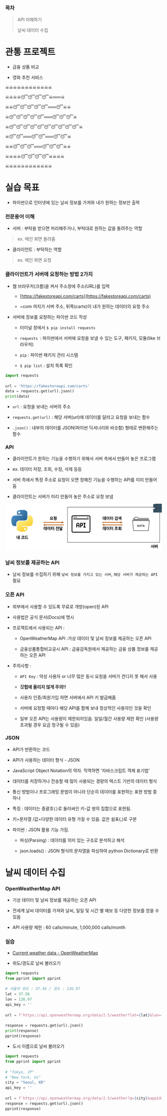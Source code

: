### 목차

> API 이해하기
> 
> 날씨 데이터 수집



# 관통 프로젝트

- 금융 상품 비교

- 영화 추천 서비스



☠☠☠☠☠☠☠☠☠☠☠☠

☠☠☠☠😴😴😴😴☠💤💤☠

☠☠😴😴😴😴😴💤💤😴☠☠

☠😴😴😴😴😴💤💤😴😴😴☠

☠😴😴😴😴😴😴😴😴😴😴☠

☠😴😴💤💤😴😴💤💤😴😴☠

☠☠😴😴😴💤💤😴😴😴☠☠

☠☠☠☠😴😴😴😴☠☠☠☠

☠☠☠☠☠☠☠☠☠☠☠☠



# 실습 목표

- 파이썬으로 인터넷에 있는 날씨 정보를 가져와 내가 원하는 정보만 출력



### 전문용어 이해

- 서버 : 부탁을 받으면 처리해주거나, 부탁대로 원하는 값을 돌려주는 역할

> ex. 메인 화면 돌려줌

- 클라이언트 : 부탁하는 역할

> ex. 메인 화면 요청



### 클라이언트가 서버에 요청하는 방법 2가지

- 웹 브라우저(크롬)을 켜서 주소창에 주소(URL)를 입력
  
  - [https://fakestoreapi.com/carts](https://fakestoreapi.com/carts)
  
  - ~com 까지가 서버 주소, 뒤쪽(carts)이 내가 원하는 데이터의 요청 주소

- 서버에 정보를 요청하는 파이썬 코드 작성
  
  - 터미널 창에서 `$ pip install requests`
  
  - `requests `: 파이썬에서 서버에 요청을 보낼 수 있는 도구, 패키지, 모듈(like 브라우저)
  
  - `pip` : 파이썬 패키지 관리 시스템
  
  - `$ pip list` : 설치 목록 확인

```python
import requests

url = 'https://fakestoreapi.com/carts'
data = requests.get(url).json()
print(data)
```

- `url` : 요청을 보내는 서버의 주소

- `requests.get(url)` : 해당 서버(url)에 데이터를 달라고 요청을 보내는 함수

- `.json()` : 내부의 데이터를 JSON(파이썬 딕셔너리와 비슷함) 형태로 변환해주는 함수

### API

- 클라이언트가 원하는 기능을 수행하기 위해서 서버 측에서 만들어 놓은 프로그램

- ex. 데이터 저장, 조회, 수정, 삭제 등등

- 서버 측에서 특정 주소로 요청이 오면 정해진 기능을 수행하는 API를 미리 만들어 둠

- 클라이언트는 서버가 미리 만들어 놓은 주소로 요청 보냄

![api](images/7_19_1.PNG)

### 날씨 정보를 제공하는 API

- 날씨 정보를 수집하기 위해 `날씨 정보를 가지고 있는 서버`, `해당 서버가 제공하는 API` 필요

### 오픈 API

- 외부에서 사용할 수 있도록 무료로 개방(open)된 API

- 사용법은 공식 문서(Docs)에 명시

- 프로젝트에서 사용되는 API :
  
  - OpenWeatherMap API :가상 데이터 및 날씨 정보를 제공하는 오픈 API
  
  - 금융상품통합비교공시 API : 금융감독원에서 제공하는 금융 상품 정보를 제공하는 오픈 API

- 주의사항 :
  
  - `API Key` : 악성 사용자 or 너무 많은 동시 요청을 서버가 견디지 못 해서 사용
  
  - **깃헙에 올리지 않게 주의!!**
  
  - 사용자 인증/회원가입 하면 서버에서 API 키 발급해줌
  
  - 서버에 요청할 때마다 해당 API를 함께 보내 정상적인 사용자인 것을 확인
  
  - 일부 오픈 API는 사용량이 제한되어있음. 일일/월간 사용량 제한 확인 (사용량 초과될 경우 요금 청구될 수 있음)

### JSON

- API가 반환하는 코드

- API가 사용하는 데이터 형식 - JSON

- JavaScript Object Notation의 약자. 직역하면 '자바스크립트 객체 표기법'

- 데이터를 저장하거나 전송할 때 많이 사용되는 경량의 텍스트 기반의 데이터 형식

- 통신 방법이나 프로그래밍 문법이 아니라 단순히 데이터를 표현하는 표현 방법 중 하나

- 특징 : 데이터는 중괄호`{}`로 둘러싸인 키-값 쌍의 집합으로 표현됨. 

- 키=문자열 /값=다양한 데이터 유형 가질 수 있음. 값은 쉼표(,)로 구분

- 파이썬 : JSON 활용 기능 가짐.
  
  - 파싱(Parsing) : 데이터를 의미 있는 구조로 분석하고 해석
  
  - json.loads() : JSON 형식의 문자열을 파싱하여 python Dictionary로 반환



# 날씨 데이터 수집

### OpenWeatherMap API

- 기상 데이터 및 날씨 정보를 제공하는 오픈 API

- 전세계 날씨 데이터를 가져와 날씨, 일일 및 시간 별 예보 등 다양한 정보를 얻을 수 있음

- API 사용량 제한 : 60 calls/minute, 1,000,000 calls/month



### 실습

- [Current weather data - OpenWeatherMap](https://openweathermap.org/current#name)

- 위도/경도로 날씨 불러오기

```python
import requests
from pprint import pprint

# 서울의 위도 : 37.56 / 경도 : 126.97
lat = 37.56
lon = 126.97
api_key = ''

url = f'https://api.openweathermap.org/data/2.5/weather?lat={lat}&lon={lon}&appid={api_key}'

response = requests.get(url).json()
print(response)
pprint(response)


```

- 도시 이름으로 날씨 불러오기

```python
import requests
from pprint import pprint

# "Tokyo, JP"
# "New York, Us"
city = "Seoul, KR"
api_key = ''

url = f'https://api.openweathermap.org/data/2.5/weather?q={city}&appid={api_key}'
response = requests.get(url).json()
pprint(response)


```












